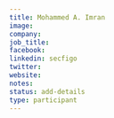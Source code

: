 ```yaml
---
title: Mohammed A. Imran
image:
company:
job_title:
facebook:
linkedin: secfigo
twitter:
website:
notes:
status: add-details
type: participant
---
```


<!-- put more details about participant here -->